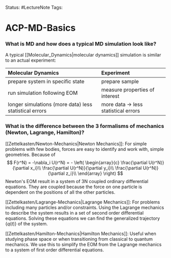 Status: #LectureNote 
Tags: 

# ACP-MD-Basics

### What is MD and how does a typical MD simulation look like?
A typical [[Molecular_Dynamics|molecular dynamics]] simulation is similar to an actual experiment:

| **Molecular Dynamics** | **Experiment** |
|:---|:---|
| prepare system in specific state | prepare sample | 
| run simulation following EOM | measure properties of interest |
| longer simulations (more data) less statistical errors | more data -> less statistical errors | 

### What is the difference between the 3 formalisms of mechanics (Newton, Lagrange, Hamilton)?
[[Zettelkasten/Newton-Mechanics|Newton Mechanics]]: For simple problems with few bodies, forces are easy to identify and work with, simple geometries. 
Because of
$$ 
F(r^N) = -\nabla_i U(r^N) = -
\left(
\begin{array}{c}
    \frac{\partial U(r^N)}{\partial x_i}\\
    \frac{\partial U(r^N)}{\partial y_i}\\
    \frac{\partial U(r^N)}{\partial z_i}\\
\end{array}
\right)
$$
Newton's EOM result in a system of 3N coupled ordinary differential equations. They are coupled because the force on one particle is dependent on the positions of all the other particles.

[[Zettelkasten/Lagrange-Mechanics|Lagrange Mechanics]]: For problems including many particles and/or constraints. Using the Lagrange mechanics to describe the system results in a set of second order differential equations. Solving these equations we can find the generalized trajectory $\{q(t)\}$ of the system.

[[Zettelkasten/Hamilton-Mechanics|Hamilton Mechanics]]: Useful when studying phase space or when transitioning from classical to quantum mechanics. We use this to simplify the EOM from the Lagrange mechanics to a system of first order differential equations.
